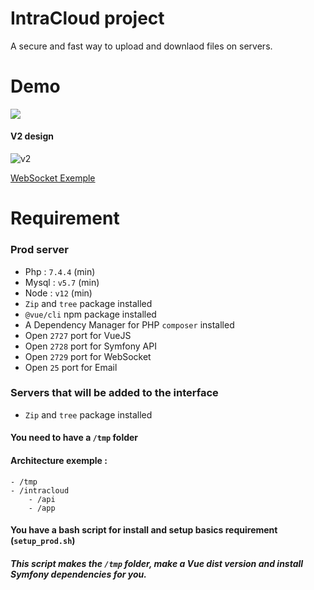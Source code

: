 # IntraCloud project

A secure and fast way to upload and downlaod files on servers.

# Demo

![](https://i.imgur.com/Abpa6H1.gif)

#### V2 design

![v2](https://i.imgur.com/3Qn1HJR.gif)

[WebSocket Exemple](https://drive.google.com/uc?id=1LwU1K2x5RlzlT3Lt1xHuuotdtZdvkpeo)

# Requirement

### Prod server

- Php : `7.4.4` (min)
- Mysql : `v5.7` (min)
- Node : `v12` (min)
- `Zip` and `tree` package installed
- `@vue/cli` npm package installed
- A Dependency Manager for PHP `composer` installed
- Open `2727` port for VueJS
- Open `2728` port for Symfony API
- Open `2729` port for WebSocket
- Open `25` port for Email

### Servers that will be added to the interface

- `Zip` and `tree` package installed

#### You need to have a `/tmp` folder

#### Architecture exemple :

    - /tmp
    - /intracloud
        - /api
        - /app

#### You have a bash script for install and setup basics requirement (`setup_prod.sh`)

##### This script makes the `/tmp` folder, make a Vue dist version and install Symfony dependencies for you.
